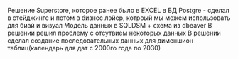 Решение Superstore, которое ранее было в EXCEL в БД Postgre - сделал в стейджинге и потом в бизнес лэйер, котроый мы можем использовать для биай и визуал
Модель данных в SQLDSM + схема из dbeaver
В решении решил проблему с отсутвием некоторых данных
В решении сделал создание последовательных данных для дименшион таблиц(календарь для дат с 2000го года по 2030)
